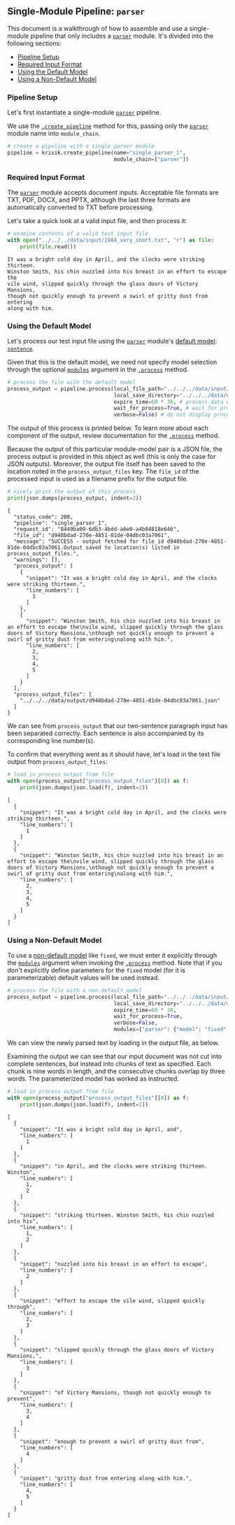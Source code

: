 ## Single-Module Pipeline: `parser`

This document is a walkthrough of how to assemble and use a single-module pipeline that only includes a [`parser`](../../modules/ai_model_modules/parser_module.md) module. It's divided into the following sections:

- [Pipeline Setup](#pipeline-setup)
- [Required Input Format](#required-input-format)
- [Using the Default Model](#using-the-default-model)
- [Using a Non-Default Model](#using-a-non-default-model)

### Pipeline Setup

Let's first instantiate a single-module [`parser`](../../modules/ai_model_modules/parser_module.md) pipeline.

We use the [`.create_pipeline`](../../system/pipeline_creation/create_pipeline.md) method for this, passing only the [`parser`](../../modules/ai_model_modules/parser_module.md) module name into `module_chain`.


```python
# create a pipeline with a single parser module
pipeline = krixik.create_pipeline(name="single_parser_1",
                                  module_chain=["parser"])
```

### Required Input Format

The [`parser`](../../modules/ai_model_modules/parser_module.md) module accepts document inputs. Acceptable file formats are TXT, PDF, DOCX, and PPTX, although the last three formats are automatically converted to TXT before processing.

Let's take a quick look at a valid input file, and then process it:


```python
# examine contents of a valid test input file
with open("../../../data/input/1984_very_short.txt", "r") as file:
    print(file.read())
```

    It was a bright cold day in April, and the clocks were striking thirteen.
    Winston Smith, his chin nuzzled into his breast in an effort to escape the
    vile wind, slipped quickly through the glass doors of Victory Mansions,
    though not quickly enough to prevent a swirl of gritty dust from entering
    along with him.


### Using the Default Model

Let's process our test input file using the [`parser`](../../modules/ai_model_modules/parser_module.md) module's [default model](../../modules/ai_model_modules/parser_module.md#available-models-in-the-parser-module): [`sentence`](https://www.nltk.org/api/nltk.tokenize.html).

Given that this is the default model, we need not specify model selection through the optional [`modules`](../../system/parameters_processing_files_through_pipelines/process_method.md#selecting-models-via-the-modules-argument) argument in the [`.process`](../../system/parameters_processing_files_through_pipelines/process_method.md) method.


```python
# process the file with the default model
process_output = pipeline.process(local_file_path="../../../data/input/1984_very_short.txt", # the initial local filepath where the input file is stored
                                  local_save_directory="../../../data/output", # the local directory that the output file will be saved to
                                  expire_time=60 * 30, # process data will be deleted from the Krixik system in 30 minutes
                                  wait_for_process=True, # wait for process to complete before returning IDE control to user
                                  verbose=False) # do not display process update printouts upon running code
```

The output of this process is printed below. To learn more about each component of the output, review documentation for the [`.process`](../../system/parameters_processing_files_through_pipelines/process_method.md) method.

Because the output of this particular module-model pair is a JSON file, the process output is provided in this object as well (this is only the case for JSON outputs).  Moreover, the output file itself has been saved to the location noted in the `process_output_files` key.  The `file_id` of the processed input is used as a filename prefix for the output file.


```python
# nicely print the output of this process
print(json.dumps(process_output, indent=2))
```

    {
      "status_code": 200,
      "pipeline": "single_parser_1",
      "request_id": "8449ba09-6db3-4bdd-a6e0-a4b04818e646",
      "file_id": "d948bdad-270e-4851-81de-04dbc03a7061",
      "message": "SUCCESS - output fetched for file_id d948bdad-270e-4851-81de-04dbc03a7061.Output saved to location(s) listed in process_output_files.",
      "warnings": [],
      "process_output": [
        {
          "snippet": "It was a bright cold day in April, and the clocks were striking thirteen.",
          "line_numbers": [
            1
          ]
        },
        {
          "snippet": "Winston Smith, his chin nuzzled into his breast in an effort to escape the\nvile wind, slipped quickly through the glass doors of Victory Mansions,\nthough not quickly enough to prevent a swirl of gritty dust from entering\nalong with him.",
          "line_numbers": [
            2,
            3,
            4,
            5
          ]
        }
      ],
      "process_output_files": [
        "../../../data/output/d948bdad-270e-4851-81de-04dbc03a7061.json"
      ]
    }


We can see from `process_output` that our two-sentence paragraph input has been separated correctly. Each sentence is also accompanied by its corresponding line number(s).

To confirm that everything went as it should have, let's load in the text file output from `process_output_files`:


```python
# load in process output from file
with open(process_output["process_output_files"][0]) as f:
    print(json.dumps(json.load(f), indent=2))
```

    [
      {
        "snippet": "It was a bright cold day in April, and the clocks were striking thirteen.",
        "line_numbers": [
          1
        ]
      },
      {
        "snippet": "Winston Smith, his chin nuzzled into his breast in an effort to escape the\nvile wind, slipped quickly through the glass doors of Victory Mansions,\nthough not quickly enough to prevent a swirl of gritty dust from entering\nalong with him.",
        "line_numbers": [
          2,
          3,
          4,
          5
        ]
      }
    ]


### Using a Non-Default Model

To use a [non-default model](../../modules/ai_model_modules/parser_module.md#available-models-in-the-parser-module) like `fixed`, we must enter it explicitly through the [`modules`](../../system/parameters_processing_files_through_pipelines/process_method.md#selecting-models-via-the-modules-argument) argument when invoking the [`.process`](../../system/parameters_processing_files_through_pipelines/process_method.md) method. Note that if you don't explicitly define parameters for the `fixed` model (for it is parameterizable) default values will be used instead.


```python
# process the file with a non-default model
process_output = pipeline.process(local_file_path="../../../data/input/1984_very_short.txt", # all parameters save 'modules' as above
                                  local_save_directory="../../../data/output",
                                  expire_time=60 * 30,
                                  wait_for_process=True,
                                  verbose=False,
                                  modules={"parser": {"model": "fixed", "params": {"chunk_size": 9, "overlap_size": 3}}}) # specify a non-default model for this process as well as its parameters
```

We can view the newly parsed text by loading in the output file, as below.

Examining the output we can see that our input document was not cut into complete sentences, but instead into chunks of text as specified.  Each chunk is nine words in length, and the consecutive chunks overlap by three words. The parameterized model has worked as instructed.


```python
# load in process output from file
with open(process_output["process_output_files"][0]) as f:
    print(json.dumps(json.load(f), indent=2))
```

    [
      {
        "snippet": "It was a bright cold day in April, and",
        "line_numbers": [
          1
        ]
      },
      {
        "snippet": "in April, and the clocks were striking thirteen. Winston",
        "line_numbers": [
          1,
          2
        ]
      },
      {
        "snippet": "striking thirteen. Winston Smith, his chin nuzzled into his",
        "line_numbers": [
          1,
          2
        ]
      },
      {
        "snippet": "nuzzled into his breast in an effort to escape",
        "line_numbers": [
          2
        ]
      },
      {
        "snippet": "effort to escape the vile wind, slipped quickly through",
        "line_numbers": [
          2,
          3
        ]
      },
      {
        "snippet": "slipped quickly through the glass doors of Victory Mansions,",
        "line_numbers": [
          3
        ]
      },
      {
        "snippet": "of Victory Mansions, though not quickly enough to prevent",
        "line_numbers": [
          3,
          4
        ]
      },
      {
        "snippet": "enough to prevent a swirl of gritty dust from",
        "line_numbers": [
          4
        ]
      },
      {
        "snippet": "gritty dust from entering along with him.",
        "line_numbers": [
          4,
          5
        ]
      }
    ]

